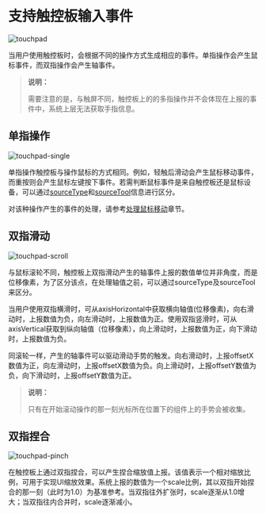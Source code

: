 # 支持触控板输入事件
<!--Kit: ArkUI-->
<!--Subsystem: ArkUI-->
<!--Owner: @jiangtao92-->
<!--Designer: @piggyguy-->
<!--Tester: @songyanhong-->
<!--Adviser: @HelloCrease-->

![touchpad](figures/touchpad-ops.png)

当用户使用触控板时，会根据不同的操作方式生成相应的事件。单指操作会产生鼠标事件，而双指操作会产生轴事件。

> **说明：**
>
> 需要注意的是，与触屏不同，触控板上的的多指操作并不会体现在上报的事件中，系统上层无法获取手指信息。

## 单指操作

![touchpad-single](figures/touchpad-single-finger.png)

单指操作触控板与操作鼠标的方式相同。例如，轻触后滑动会产生鼠标移动事件，而重按则会产生鼠标左键按下事件。若需判断鼠标事件是来自触控板还是鼠标设备，可以通过[sourceType](../reference/apis-arkui/arkui-ts/ts-gesture-settings.md#sourcetype枚举说明8)和[sourceTool](../reference/apis-arkui/arkui-ts/ts-gesture-settings.md#sourcetool枚举说明9)信息进行区分。

对该种操作产生的事件的处理，请参考[处理鼠标移动](arkts-interaction-development-guide-mouse.md#处理鼠标移动)章节。


## 双指滑动

![touchpad-scroll](figures/touchpad-two-fingers.png)

与鼠标滚轮不同，触控板上双指滑动产生的轴事件上报的数值单位并非角度，而是位移像素，为了区分该点，在处理轴值之前，可以通过sourceType及sourceTool来区分。

当用户使用双指横滑时，可从axisHorizontal中获取横向轴值(位移像素)，向右滑动时，上报数值为负，向左滑动时，上报数值为正。使用双指竖滑时，可从axisVertical获取到纵向轴值（位移像素），向上滑动时，上报数值为正，向下滑动时，上报数值为负。

同滚轮一样，产生的轴事件可以驱动滑动手势的触发。向右滑动时，上报offsetX数值为正，向左滑动时，上报offsetX数值为负。向上滑动时，上报offsetY数值为负，向下滑动时，上报offsetY数值为正。

> **说明：**
>
> 只有在开始滚动操作的那一刻光标所在位置下的组件上的手势会被收集。

## 双指捏合

![touchpad-pinch](figures/touchpad-pinch.png)

在触控板上通过双指捏合，可以产生捏合缩放值上报。该值表示一个相对缩放比例，可用于实现UI缩放效果。系统上报的数值为一个scale比例，其以双指开始捏合的那一刻（此时为1.0）为基准参考。当双指往外扩张时，scale逐渐从1.0增大；当双指往内合并时，scale逐渐减小。


